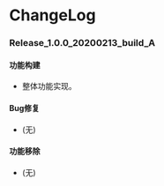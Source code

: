 # ChangeLog

### Release_1.0.0_20200213_build_A

#### 功能构建

- 整体功能实现。

#### Bug修复

- (无)

#### 功能移除

- (无)
